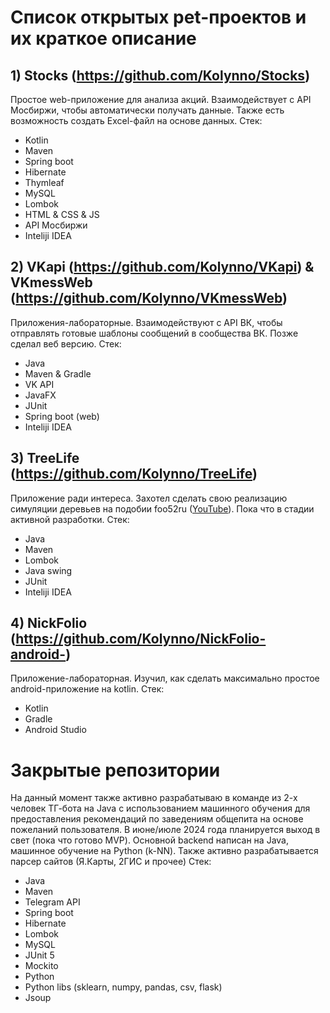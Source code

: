 # Список открытых pet-проектов и их краткое описание
## 1) Stocks (https://github.com/Kolynno/Stocks)
Простое web-приложение для анализа акций. Взаимодействует с API Мосбиржи, чтобы автоматически получать данные.
Также есть возможность создать Excel-файл на основе данных. 
Стек:
- Kotlin
- Maven
- Spring boot
- Hibernate
- Thymleaf
- MySQL
- Lombok
- HTML & CSS & JS
- API Мосбиржи
- Inteliji IDEA
## 2) VKapi (https://github.com/Kolynno/VKapi) & VKmessWeb (https://github.com/Kolynno/VKmessWeb)
Приложения-лабораторные. Взаимодействуют с API ВК, чтобы отправлять готовые шаблоны сообщений в сообщества ВК. Позже сделал веб версию.
Стек:
- Java
- Maven & Gradle
- VK API
- JavaFX
- JUnit
- Spring boot (web)
- Inteliji IDEA
## 3) TreeLife (https://github.com/Kolynno/TreeLife)
Приложение ради интереса. Захотел сделать свою реализацию симуляции деревьев на подобии foo52ru ([YouTube](https://www.youtube.com/@foo52ru)).
Пока что в стадии активной разработки.
Стек: 
- Java
- Maven
- Lombok
- Java swing
- JUnit
- Inteliji IDEA
## 4)  NickFolio (https://github.com/Kolynno/NickFolio-android-)
Приложение-лабораторная. Изучил, как сделать максимально простое android-приложение на kotlin.
Стек: 
- Kotlin
- Gradle
- Android Studio
# Закрытые репозитории
На данный момент также активно разрабатываю в команде из 2-х человек ТГ-бота на Java с использованием машинного обучения для предоставления рекомендаций по заведениям общепита на основе пожеланий пользователя. 
В июне/июле 2024 года планируется выход в свет (пока что готово MVP). 
Основной backend написан на Java, машинное обучение на Python (k-NN).
Также активно разрабатывается парсер сайтов (Я.Карты, 2ГИС и прочее)
Стек:
- Java
- Maven
- Telegram API
- Spring boot
- Hibernate
- Lombok
- MySQL
- JUnit 5
- Mockito
- Python
- Python libs (sklearn, numpy, pandas, csv, flask)
- Jsoup
